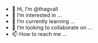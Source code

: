 - 👋 Hi, I’m @thagvall
- 👀 I’m interested in ...
- 🌱 I’m currently learning ...
- 💞️ I’m looking to collaborate on ...
- 📫 How to reach me ...

<!---
thagvall/thagvall is a ✨ special ✨ repository because its `README.md` (this file) appears on your GitHub profile.
You can click the Preview link to take a look at your changes.
--->
